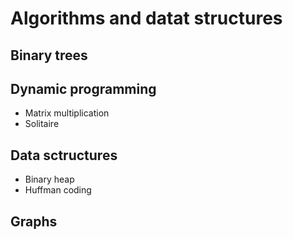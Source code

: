 # Algorithms and datat structures
## Binary trees
## Dynamic programming
- Matrix multiplication
- Solitaire
## Data sctructures
- Binary heap
- Huffman coding
## Graphs
